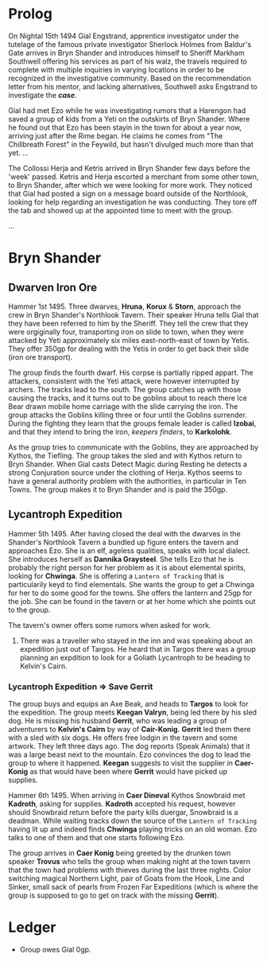 # Prolog

On Nightal 15th 1494 Gial Engstrand, apprentice investigator under the tutelage of the famous private investigator Sherlock Holmes from Baldur's Gate arrives in Bryn Shander and introduces himself to Sheriff Markham Southwell offering his services as part of his walz, the travels required to complete with multiple inquiries in varying locations in order to be recognized in the investigative community. Based on the recommendation letter from his mentor, and lacking alternatives, Southwell asks Engstrand to investigate the *__case__*.

Gial had met Ezo while he was investigating rumors that a Harengon had saved a group of kids from a Yeti on the outskirts of Bryn Shander. Where he found out that Ezo has been stayin in the town for about a year now, arriving just after the Rime began. He claims he comes from "The Chillbreath Forest" in the Feywild, but hasn't divulged much more than that yet. ...

The Collossi Herja and Ketris arrived in Bryn Shander few days before  the 'week' passed. Ketris and Herja escorted a merchant from some other town, to Bryn Shander, after which we were looking for more work. They noticed that Gial had posted a sign on a message board outside of the Northlook, looking for help regarding an investigation he was conducting. They tore off the tab and showed up at the appointed time to meet with the group.

...


# Bryn Shander


## Dwarven Iron Ore

Hammer 1st 1495. Three dwarves, **Hruna**, **Korux** & **Storn**, approach the crew in Bryn Shander's Northlook Tavern. Their speaker Hruna tells Gial that they have been referred to him by the Sheriff. They tell the crew that they were orgiginally four, transporting iron on slide to town, when they were attacked by Yeti approximately six miles east-north-east of town by Yetis. They offer 350gp for dealing with the Yetis in order to get back their slide (iron ore transport).

The group finds the fourth dwarf. His corpse is partially ripped appart. The attackers, consistent with the Yeti attack, were however interrupted by archers. The tracks lead to the south. The group catches up with those causing the tracks, and it turns out to be goblins about to reach there Ice Bear drawn mobile home carriage with the slide carrying the iron. The group attacks the Goblins killing three or four until the Goblins surrender. During the fighting they learn that the groups female leader is called **Izobai**, and that they intend to bring the iron, *keepers finders*, to **Karkolohk**.

As the group tries to communicate with the Goblins, they are approached by Kythos, the Tiefling. The group takes the sled and with Kythos return to Bryn Shander. When Gial casts Detect Magic during Resting he detects a strong Conjuration source under the clothing of Herja. Kythos seems to have a general authority problem with the authorities, in particular in Ten Towns. The group makes it to Bryn Shander and is paid the 350gp.


## Lycantroph Expedition

Hammer 5th 1495. After having closed the deal with the dwarves in the Shander's Northlook Tavern a bundled up figure enters the tavern and approaches Ezo. She is an elf, ageless qualities, speaks with local dialect. She introduces herself as **Dannika Graysteel**. She tells Ezo that he is probably the right person for her problem as it is about elemental spirits, looking for **Chwinga**. She is offering a `Lantern of Tracking` that is particularily keyd to find elementals. She wants the group to get a Chwinga for her to do some good for the towns. She offers the lantern and 25gp for the job. She can be found in the tavern or at her home which she points out to the group.

The tavern's owner offers some rumors when asked for work.
1. There was a traveller who stayed in the inn and was speaking about an expedition just out of Targos. He heard that in Targos there was a group planning an expdition to look for a Goliath Lycantroph to be heading to Kelvin's Cairn.

### Lycantroph Expedition => Save Gerrit

The group buys and equips an Axe Beak, and heads to **Targos** to look for the expedition. The group meets **Keegan Valryn**, being led there by his sled dog. He is missing his husband **Gerrit**, who was leading a group of adventurers to **Kelvin's Cairn** by way of **Cair-Konig**. **Gerrit** led them there with a sled with six dogs. He offers free lodgin in the tavern and some artwork. They left three days ago. The dog reports (Speak Animals) that it was a large beast next to the mountain. Ezo convinces the dog to lead the group to where it happened. **Keegan** suggests to visit the supplier in **Caer-Konig** as that would have been where **Gerrit** would have picked up supplies.

Hammer 6th 1495. When arriving in **Caer Dineval** Kythos Snowbraid met **Kadroth**, asking for supplies. **Kadroth** accepted his request, however should Snowbraid return before the party kills duergar, Snowbraid is a deadman. While waiting tracks down the source of the `Lantern of Tracking` having lit up and indeed finds **Chwinga** playing tricks on an old woman. Ezo talks to one of them and that one starts following Ezo.

The group arrives in **Caer Konig** being greeted by the drunken town speaker **Trovus** who tells the group when making night at the town tavern that the town had problems with thieves during the last three nights. Color switching magical Northern Light, pair of Goats from the Hook, Line and Sinker, small sack of pearls from Frozen Far Expeditions (which is where the group is supposed to go to get on track with the missing **Gerrit**).

# Ledger
- Group owes Gial 0gp.